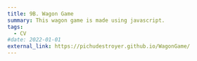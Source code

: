 ```yaml
---
title: 9B. Wagon Game
summary: This wagon game is made using javascript.
tags:
  - CV
#date: 2022-01-01
external_link: https://pichudestroyer.github.io/WagonGame/
---
```

